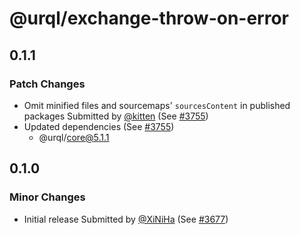 # @urql/exchange-throw-on-error

## 0.1.1

### Patch Changes

- Omit minified files and sourcemaps' `sourcesContent` in published packages
  Submitted by [@kitten](https://github.com/kitten) (See [#3755](https://github.com/urql-graphql/urql/pull/3755))
- Updated dependencies (See [#3755](https://github.com/urql-graphql/urql/pull/3755))
  - @urql/core@5.1.1

## 0.1.0

### Minor Changes

- Initial release
  Submitted by [@XiNiHa](https://github.com/XiNiHa) (See [#3677](https://github.com/urql-graphql/urql/pull/3677))
